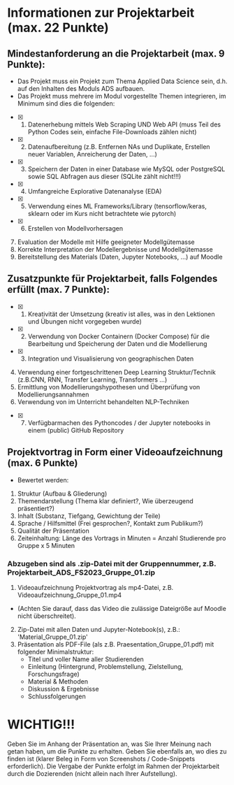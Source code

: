 # Informationen zur Projektarbeit (max. 22 Punkte)

## Mindestanforderung an die Projektarbeit (max. 9 Punkte):
- Das Projekt muss ein Projekt zum Thema Applied Data Science sein, d.h. auf den Inhalten des Moduls ADS aufbauen.
- Das Projekt muss mehrere im Modul vorgestellte Themen integrieren, im Minimum sind dies die folgenden:
- [x] 1. Datenerhebung mittels Web Scraping UND Web API (muss Teil des Python Codes sein, einfache File-Downloads zählen nicht)
- [x] 2. Datenaufbereitung (z.B. Entfernen NAs und Duplikate, Erstellen neuer Variablen, Anreicherung der Daten, ...)
- [x] 3. Speichern der Daten in einer Database wie MySQL oder PostgreSQL sowie SQL Abfragen aus dieser (SQLite zählt nicht!!!)
- [x] 4. Umfangreiche Explorative Datenanalyse (EDA)
- [x] 5. Verwendung eines ML Frameworks/Library (tensorflow/keras, sklearn oder im Kurs nicht betrachtete wie pytorch)
- [x] 6. Erstellen von Modellvorhersagen
7. Evaluation der Modelle mit Hilfe geeigneter Modellgütemasse
8. Korrekte Interpretation der Modellergebnisse und Modellgütemasse
9. Bereitstellung des Materials (Daten, Jupyter Notebooks, ...) auf Moodle

## Zusatzpunkte für Projektarbeit, falls Folgendes erfüllt (max. 7 Punkte):
- [x] 1. Kreativität der Umsetzung (kreativ ist alles, was in den Lektionen und Übungen nicht vorgegeben wurde)
- [x] 2. Verwendung von Docker Containern (Docker Compose) für die Bearbeitung und Speicherung der Daten und die Modellierung
- [x] 3. Integration und Visualisierung von geographischen Daten
4. Verwendung einer fortgeschrittenen Deep Learning Struktur/Technik (z.B.CNN, RNN, Transfer Learning, Transformers …)
5. Ermittlung von Modellierungshypothesen und Überprüfung von Modellierungsannahmen
6. Verwendung von im Unterricht behandelten NLP-Techniken
- [x] 7. Verfügbarmachen des Pythoncodes / der Jupyter notebooks in einem (public) GitHub Repository

## Projektvortrag in Form einer Videoaufzeichnung (max. 6 Punkte)
- Bewertet werden:
1. Struktur (Aufbau & Gliederung)
2. Themendarstellung (Thema klar definiert?, Wie überzeugend präsentiert?)
3. Inhalt (Substanz, Tiefgang, Gewichtung der Teile)
4. Sprache / Hilfsmittel (Frei gesprochen?, Kontakt zum Publikum?)
5. Qualität der Präsentation
6. Zeiteinhaltung: Länge des Vortrags in Minuten = Anzahl Studierende pro Gruppe x 5 Minuten

### Abzugeben sind als .zip-Datei mit der Gruppennummer, z.B. Projektarbeit_ADS_FS2023_Gruppe_01.zip
1. Videoaufzeichnung Projektvortrag als mp4-Datei, z.B. Videoaufzeichnung_Gruppe_01.mp4
- (Achten Sie darauf, dass das Video die zulässige Dateigröße auf Moodle nicht überschreitet).
2. Zip-Datei mit allen Daten und Jupyter-Notebook(s), z.B.: 'Material_Gruppe_01.zip'
3. Präsentation als PDF-File (als z.B. Praesentation_Gruppe_01.pdf) mit folgender Minimalstruktur:
    - Titel und voller Name aller Studierenden
    - Einleitung (Hintergrund, Problemstellung, Zielstellung, Forschungsfrage)
    - Material & Methoden
    - Diskussion & Ergebnisse
    - Schlussfolgerungen
# WICHTIG!!! 
Geben Sie im Anhang der Präsentation an, was Sie Ihrer Meinung nach getan haben, um die Punkte zu erhalten. 
Geben Sie ebenfalls an, wo dies zu finden ist (klarer Beleg in Form von Screenshots / Code-Snippets erforderlich).
Die Vergabe der Punkte erfolgt im Rahmen der Projektarbeit durch die Dozierenden (nicht allein nach Ihrer Aufstellung).

